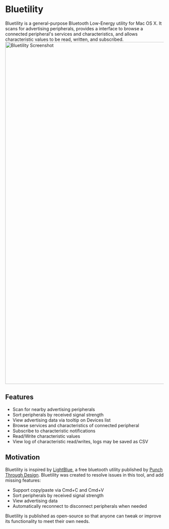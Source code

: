 # Bluetility

Bluetility is a general-purpose Bluetooth Low-Energy utility for Mac OS X.  It scans for advertising peripherals, provides a interface to browse a connected peripheral's services and characteristics, and allows characteristic values to be read, written, and subscribed.
<img src="bluetility_screenshot.png" alt="Bluetility Screenshot" width="1085"/>

## Features

* Scan for nearby advertising peripherals
* Sort peripherals by received signal strength
* View advertising data via tooltip on Devices list
* Browse services and characteristics of connected peripheral
* Subscribe to characteristic notifications
* Read/Write characteristic values
* View log of characteristic read/writes, logs may be saved as CSV

## Motivation
Bluetility is inspired by [LightBlue](https://itunes.apple.com/us/app/lightblue/id639944780?mt=12), a free bluetooth utility published by [Punch Through Design](https://punchthrough.com/).  Bluetility was created to resolve issues in this tool, and add missing features:

* Support copy/paste via Cmd+C and Cmd+V
* Sort peripherals by received signal strength
* View advertising data
* Automatically reconnect to disconnect peripherals when needed

Bluetility is published as open-source so that anyone can tweak or improve its functionality to meet their own needs.
